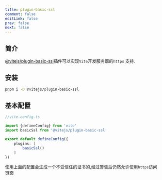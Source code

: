 ```yaml
---
title: plugin-basic-ssl
comment: false
editLink: false
prev: false
next: false
---
```


## 简介

[@vitejs/plugin-basic-ssl](https://www.npmjs.com/package/@vitejs/plugin-basic-ssl)插件可以实现`Vite`开发服务器的`https`
支持.

## 安装

```bash
pnpm i -D @vitejs/plugin-basic-ssl
```

## 基本配置

```ts
//vite.config.ts

import {defineConfig} from 'vite'
import basicSsl from '@vitejs/plugin-basic-ssl'

export default defineConfig({
    plugins: [
        basicSsl()
    ]
})
```

使用上面的配置会生成一个不受信任的证书的,经过警告后仍然允许使用`https`访问页面
